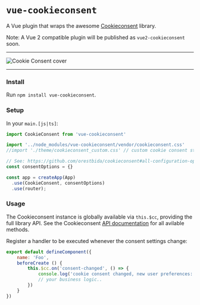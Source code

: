 # `vue-cookieconsent`

A Vue plugin that wraps the awesome [Cookieconsent](https://github.com/orestbida/cookieconsent/) library.

Note: A Vue 2 compatible plugin will be published as `vue2-cookieconsent` soon.

---

![Cookie Consent cover](https://raw.githubusercontent.com/orestbida/cookieconsent/master/demo/assets/cover.png)

---

### Install

Run `npm install vue-cookieconsent`.
### Setup

In your `main.[js|ts]`:

```js
import CookieConsent from 'vue-cookieconsent'

import '../node_modules/vue-cookieconsent/vendor/cookieconsent.css'
//import './theme/cookieconsent_custom.css' // custom cookie consent styles

// See: https://github.com/orestbida/cookieconsent#all-configuration-options
const consentOptions = {}

const app = createApp(App)
  .use(CookieConsent, consentOptions)
  .use(router);
```
### Usage

The Cookieconsent instance is globally available via `this.$cc`, providing the full library API. See the Cookieconsent [API documentation](https://github.com/orestbida/cookieconsent/#api-methods) for all avilable methods.

Register a handler to be executed whenever the consent settings change:

```js
export default defineComponent({
    name: 'Foo',
    beforeCreate () {
        this.$cc.on('consent-changed', () => {
            console.log('cookie consent changed, new user preferences:', vm.$cc.getUserPreferences())
            // your business logic..
        })
    }
})
```
